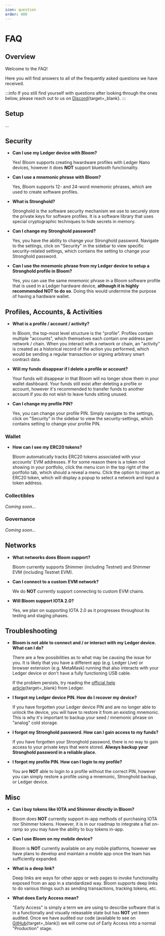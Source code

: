 ```yaml
---
icon: question
order: 400
---
```


# FAQ

## Overview

Welcome to the FAQ!

Here you will find answers to all of the frequently asked questions we have received.

:::info
If you still find yourself with questions after looking through the ones below, please reach out to us on [Discord](https://t.co/uovp2LDwKg){target=_blank}.
:::

## Setup

...

## Security

- **Can I use my Ledger device with Bloom?**

  Yes! Bloom supports creating hwardware profiles with Ledger Nano devices, however it does **NOT** support bluetooth functionality.

- **Can I use a mnemonic phrase with Bloom?**

  Yes, Bloom supports 12- and 24-word mnemonic phrases, which are used to create software profiles.

- **What is Stronghold?**

  Stronghold is the software security mechanism we use to securely store the private keys for software profiles. It is a software library that uses special cryptographic techniques to hide secrets in memory.

- **Can I change my Stronghold password?**

  Yes, you have the ability to change your Stronghold password. Navigate to the settings, click on "Security" in the sidebar to view specific security-related settings, which contains the setting to change your Stronghold password.

- **Can I use the mnemonic phrase from my Ledger device to setup a Stronghold profile in Bloom?**

  Yes, you can use the same mnemonic phrase in a Bloom software profile that is used in a Ledger hardware device, **although it is highly recommended NOT to do so**. Doing this would undermine the purpose of having a hardware wallet.

## Profiles, Accounts, & Activities

- **What is a profile / account / activity?**

  In Bloom, the top-most level structure is the "profile". Profiles contain multiple "accounts", which themselves each contain one address per network / chain. When you interact with a network or chain, an "activity" is created as a historical record of the action you performed, which would be sending a regular transaction or signing arbitrary smart contract data.

- **Will my funds disappear if I delete a profile or account?**

  Your funds will disappear in that Bloom will no longer show them in your wallet dashboard. Your funds still exist after deleting a profile or account, however it's recommended to transfer funds to another account if you do not wish to leave funds sitting unused.

- **Can I change my profile PIN?**

  Yes, you can change your profile PIN. Simply navigate to the settings, click on "Security" in the sidebar to view the security-settings, which contains setting to change your profile PIN.

### Wallet

- **How can I see my ERC20 tokens?**

  Bloom automatically tracks ERC20 tokens associated with your accounts' EVM addresses. If for some reason there is a token not showing in your portfolio, click the menu icon in the top right of the portfolio tab, which should a reveal a menu. Click the option to import an ERC20 token, which will display a popup to select a network and input a token address.

### Collectibles

*Coming soon...*

### Governance

*Coming soon...*

## Networks

- **What networks does Bloom support?**

  Bloom currently supports Shimmer (including Testnet) and Shimmer EVM (including Testnet EVM).

- **Can I connect to a custom EVM network?**

  We do **NOT** currently support connecting to custom EVM chains.

- **Will Bloom support IOTA 2.0?**

  Yes, we plan on supporting IOTA 2.0 as it progresses throughout its testing and staging phases.

## Troubleshooting

- **Bloom is not able to connect and / or interact with my Ledger device. What can I do?**

  There are a few possibilities as to what may be causing the issue for you. It is likely that you have a different app (e.g. Ledger Live) or browser extension (e.g. MetaMask) running that also interacts with your Ledger device or don't have a fully functioning USB cable.

  If the problem persists, try reading the [official help article](https://support.ledger.com/hc/en-us/articles/115005165269-Fix-USB-connection-issues-with-Ledger-Live?support=true){target=_blank} from Ledger.

- **I forgot my Ledger device PIN. How do I recover my device?**

  If you have forgotten your Ledger device PIN and are no longer able to unlock the device, you will have to restore it from an existing mnemonic. This is why it's important to backup your seed / mnemonic phrase on "analog" cold storage.

- **I forgot my Stronghold password. How can I gain access to my funds?**

  If you have forgotten your Stronghold password, there is no way to gain access to your private keys that were stored. **Always backup your Stronghold password in a reliable place.**

- **I forgot my profile PIN. How can I login to my profile?**

  You are **NOT** able to login to a profile without the correct PIN, however you can simply restore a profile using a mnemonic, Stronghold backup, or Ledger device.

## Misc

- **Can I buy tokens like IOTA and Shimmer directly in Bloom?**

  Bloom does **NOT** currently support in-app methods of purchasing IOTA nor Shimmer tokens. However, it is in our roadmap to integrate a fiat on-ramp so you may have the ability to buy tokens in-app.

- **Can I use Bloom on my mobile device?**

  Bloom is **NOT** currently available on any mobile platforms, however we have plans to develop and maintain a mobile app once the team has sufficiently expanded.

- **What is a deep link?**

  Deep links are ways for other apps or web pages to invoke functionality exposed from an app in a standardized way. Bloom supports deep links to do various things such as sending transactions, tracking tokens, etc.

- **What does Early Access mean?**

  "Early Access" is simply a term we are using to describe software that is in a functionally and visually releasable state but has **NOT** yet been audited. Once we have audited our code (available to see on [GitHub](https://github.com/bloomwalletio/bloom){target=_blank}) we will come out of Early Access into a normal "Production" stage.
